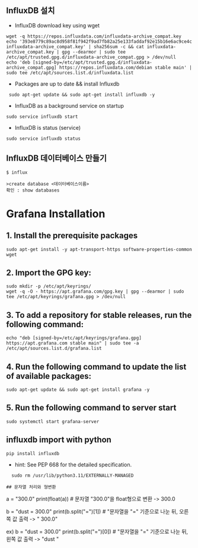 ## InfluxDB 설치 
  - InfluxDB download key using wget
```
wget -q https://repos.influxdata.com/influxdata-archive_compat.key
echo '393e8779c89ac8d958f81f942f9ad7fb82a25e133faddaf92e15b16e6ac9ce4c influxdata-archive_compat.key' | sha256sum -c && cat influxdata-archive_compat.key | gpg --dearmor | sudo tee /etc/apt/trusted.gpg.d/influxdata-archive_compat.gpg > /dev/null
echo 'deb [signed-by=/etc/apt/trusted.gpg.d/influxdata-archive_compat.gpg] https://repos.influxdata.com/debian stable main' | sudo tee /etc/apt/sources.list.d/influxdata.list
```
  - Packages are up to date && install Influxdb
```
 sudo apt-get update && sudo apt-get install influxdb -y

```
  - InfluxDB as a background service on startup
```
sudo service influxdb start
```
  - InfluxDB is status (service)
```
sudo service influxdb status
```
  
## InfluxDB 데이터베이스 만들기

```
$ influx

>create database <데이터베이스이름>
확인 : show databases 
```

# Grafana Installation

## 1. Install the prerequisite packages
```
sudo apt-get install -y apt-transport-https software-properties-common wget
```

## 2. Import the GPG key:
```
sudo mkdir -p /etc/apt/keyrings/
wget -q -O - https://apt.grafana.com/gpg.key | gpg --dearmor | sudo tee /etc/apt/keyrings/grafana.gpg > /dev/null
```

## 3. To add a repository for stable releases, run the following command:
```
echo "deb [signed-by=/etc/apt/keyrings/grafana.gpg] https://apt.grafana.com stable main" | sudo tee -a /etc/apt/sources.list.d/grafana.list
```

## 4. Run the following command to update the list of available packages:
```
sudo apt-get update && sudo apt-get install grafana -y

```
## 5. Run the following command to server start
```
sudo systemctl start grafana-server
```
## influxdb import with python
```
pip install influxdb
```
  - hint: See PEP 668 for the detailed specification.
```
  sudo rm /usr/lib/python3.11/EXTERNALLY-MANAGED

## 문자열 처리와 형변환
```
a = "300.0"
print(float(a)) # 문자열 "300.0"을 float형으로 변환 -> 300.0

b = "dust = 300.0"
print(b.split("=")[1]) # "문자열을 "=" 기준으로 나눈 뒤, 오른 쪽 값 출력 -> " 300.0"

ex)
b = "dust = 300.0"
print(b.split("=")[0]) # "문자열을 "=" 기준으로 나눈 뒤, 왼쪽 값 출력 -> "dust "

```
